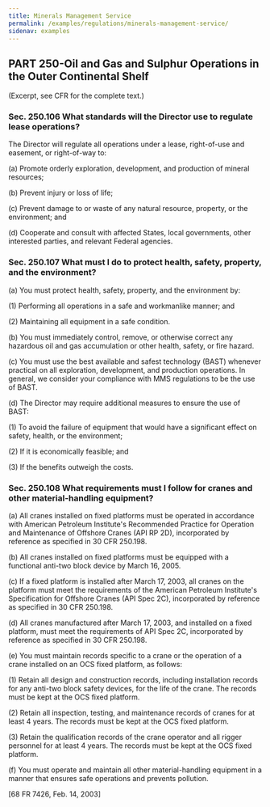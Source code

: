 ```yaml
---
title: Minerals Management Service
permalink: /examples/regulations/minerals-management-service/
sidenav: examples
---
```


## PART 250-Oil and Gas and Sulphur Operations in the Outer Continental Shelf

(Excerpt, see CFR for the complete text.)

### Sec. 250.106 What standards will the Director use to regulate lease operations?

The Director will regulate all operations under a lease, right-of-use and easement, or right-of-way to:

(a) Promote orderly exploration, development, and production of mineral resources;

(b) Prevent injury or loss of life;

(c) Prevent damage to or waste of any natural resource, property, or the environment; and

(d) Cooperate and consult with affected States, local governments, other interested parties, and relevant Federal agencies.

### Sec. 250.107 What must I do to protect health, safety, property, and the environment?

(a) You must protect health, safety, property, and the environment by:

(1) Performing all operations in a safe and workmanlike manner; and

(2) Maintaining all equipment in a safe condition.

(b) You must immediately control, remove, or otherwise correct any hazardous oil and gas accumulation or other health, safety, or fire hazard.

(c) You must use the best available and safest technology (BAST) whenever practical on all exploration, development, and production operations. In general, we consider your compliance with MMS regulations to be the use of BAST.

(d) The Director may require additional measures to ensure the use of BAST:

(1) To avoid the failure of equipment that would have a significant effect on safety, health, or the environment;

(2) If it is economically feasible; and

(3) If the benefits outweigh the costs.

### Sec. 250.108 What requirements must I follow for cranes and other material-handling equipment?

(a) All cranes installed on fixed platforms must be operated in accordance with American Petroleum Institute's Recommended Practice for Operation and Maintenance of Offshore Cranes (API RP 2D), incorporated by reference as specified in 30 CFR 250.198.

(b) All cranes installed on fixed platforms must be equipped with a functional anti-two block device by March 16, 2005.

(c) If a fixed platform is installed after March 17, 2003, all cranes on the platform must meet the requirements of the American Petroleum Institute's Specification for Offshore Cranes (API Spec 2C), incorporated by reference as specified in 30 CFR 250.198.

(d) All cranes manufactured after March 17, 2003, and installed on a fixed platform, must meet the requirements of API Spec 2C, incorporated by reference as specified in 30 CFR 250.198.

(e) You must maintain records specific to a crane or the operation of a crane installed on an OCS fixed platform, as follows:

(1) Retain all design and construction records, including installation records for any anti-two block safety devices, for the life of the crane. The records must be kept at the OCS fixed platform.

(2) Retain all inspection, testing, and maintenance records of cranes for at least 4 years. The records must be kept at the OCS fixed platform.

(3) Retain the qualification records of the crane operator and all rigger personnel for at least 4 years. The records must be kept at the OCS fixed platform.

(f) You must operate and maintain all other material-handling equipment in a manner that ensures safe operations and prevents pollution.

[68 FR 7426, Feb. 14, 2003]
